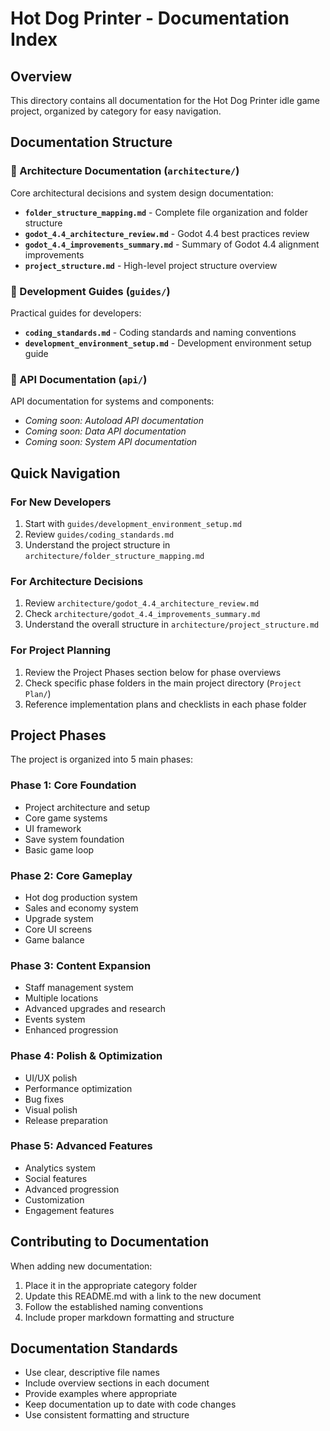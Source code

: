 # Hot Dog Printer - Documentation Index

## Overview
This directory contains all documentation for the Hot Dog Printer idle game project, organized by category for easy navigation.

## Documentation Structure

### 📁 Architecture Documentation (`architecture/`)
Core architectural decisions and system design documentation:
- **`folder_structure_mapping.md`** - Complete file organization and folder structure
- **`godot_4.4_architecture_review.md`** - Godot 4.4 best practices review
- **`godot_4.4_improvements_summary.md`** - Summary of Godot 4.4 alignment improvements
- **`project_structure.md`** - High-level project structure overview

### 📁 Development Guides (`guides/`)
Practical guides for developers:
- **`coding_standards.md`** - Coding standards and naming conventions
- **`development_environment_setup.md`** - Development environment setup guide

### 📁 API Documentation (`api/`)
API documentation for systems and components:
- *Coming soon: Autoload API documentation*
- *Coming soon: Data API documentation*
- *Coming soon: System API documentation*

## Quick Navigation

### For New Developers
1. Start with `guides/development_environment_setup.md`
2. Review `guides/coding_standards.md`
3. Understand the project structure in `architecture/folder_structure_mapping.md`

### For Architecture Decisions
1. Review `architecture/godot_4.4_architecture_review.md`
2. Check `architecture/godot_4.4_improvements_summary.md`
3. Understand the overall structure in `architecture/project_structure.md`

### For Project Planning
1. Review the Project Phases section below for phase overviews
2. Check specific phase folders in the main project directory (`Project Plan/`)
3. Reference implementation plans and checklists in each phase folder

## Project Phases

The project is organized into 5 main phases:

### Phase 1: Core Foundation
- Project architecture and setup
- Core game systems
- UI framework
- Save system foundation
- Basic game loop

### Phase 2: Core Gameplay
- Hot dog production system
- Sales and economy system
- Upgrade system
- Core UI screens
- Game balance

### Phase 3: Content Expansion
- Staff management system
- Multiple locations
- Advanced upgrades and research
- Events system
- Enhanced progression

### Phase 4: Polish & Optimization
- UI/UX polish
- Performance optimization
- Bug fixes
- Visual polish
- Release preparation

### Phase 5: Advanced Features
- Analytics system
- Social features
- Advanced progression
- Customization
- Engagement features

## Contributing to Documentation

When adding new documentation:
1. Place it in the appropriate category folder
2. Update this README.md with a link to the new document
3. Follow the established naming conventions
4. Include proper markdown formatting and structure

## Documentation Standards

- Use clear, descriptive file names
- Include overview sections in each document
- Provide examples where appropriate
- Keep documentation up to date with code changes
- Use consistent formatting and structure 